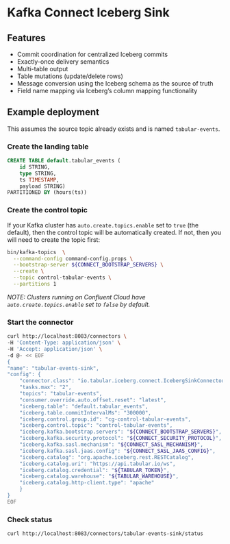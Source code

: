 # Kafka Connect Iceberg Sink

## Features
* Commit coordination for centralized Iceberg commits
* Exactly-once delivery semantics
* Multi-table output
* Table mutations (update/delete rows)
* Message conversion using the Iceberg schema as the source of truth
* Field name mapping via Iceberg’s column mapping functionality

## Example deployment

This assumes the source topic already exists and is named `tabular-events`.

### Create the landing table
```sql
CREATE TABLE default.tabular_events (
    id STRING,
    type STRING,
    ts TIMESTAMP,
    payload STRING)
PARTITIONED BY (hours(ts))
```

### Create the control topic

If your Kafka cluster has `auto.create.topics.enable` set to `true` (the default), then the control topic will be automatically created. If not, then you will need to create the topic first:
```bash
bin/kafka-topics  \
  --command-config command-config.props \
  --bootstrap-server ${CONNECT_BOOTSTRAP_SERVERS} \
  --create \
  --topic control-tabular-events \
  --partitions 1
```
*NOTE: Clusters running on Confluent Cloud have `auto.create.topics.enable` set to `false` by default.*

### Start the connector
```bash
curl http://localhost:8083/connectors \
-H 'Content-Type: application/json' \
-H 'Accept: application/json' \
-d @- << EOF
{
"name": "tabular-events-sink",
"config": {
    "connector.class": "io.tabular.iceberg.connect.IcebergSinkConnector",
    "tasks.max": "2",
    "topics": "tabular-events",
    "consumer.override.auto.offset.reset": "latest",
    "iceberg.table": "default.tabular_events",
    "iceberg.table.commitIntervalMs": "300000",
    "iceberg.control.group.id": "cg-control-tabular-events",
    "iceberg.control.topic": "control-tabular-events",
    "iceberg.kafka.bootstrap.servers": "${CONNECT_BOOTSTRAP_SERVERS}",
    "iceberg.kafka.security.protocol": "${CONNECT_SECURITY_PROTOCOL}",
    "iceberg.kafka.sasl.mechanism": "${CONNECT_SASL_MECHANISM}",
    "iceberg.kafka.sasl.jaas.config": "${CONNECT_SASL_JAAS_CONFIG}",
    "iceberg.catalog": "org.apache.iceberg.rest.RESTCatalog",
    "iceberg.catalog.uri": "https://api.tabular.io/ws",
    "iceberg.catalog.credential": "${TABULAR_TOKEN}",
    "iceberg.catalog.warehouse": "${TABULAR_WAREHOUSE}",
    "iceberg.catalog.http-client.type": "apache"
    }
}
EOF
```
### Check status
```bash
curl http://localhost:8083/connectors/tabular-events-sink/status
```
